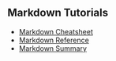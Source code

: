 ## Markdown Tutorials
* [Markdown Cheatsheet](https://github.com/adam-p/markdown-here/wiki/Markdown-Cheatsheet)
* [Markdown Reference](https://www.data-blogger.com/2017/11/24/markdown-reference/)
* [Markdown Summary](https://dev.to/kazz/boost-your-productivity-using-markdown-1be)